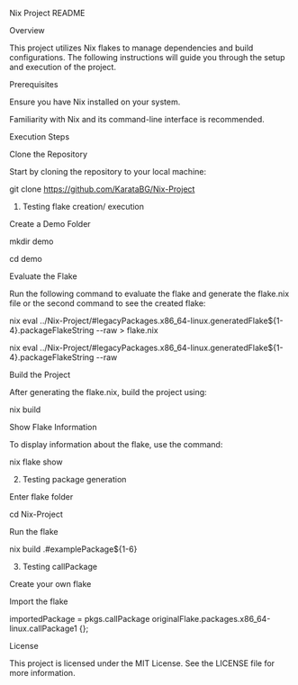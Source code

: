 Nix Project README

Overview

This project utilizes Nix flakes to manage dependencies and build configurations. The following instructions will guide you through the setup and execution of the project.

Prerequisites

Ensure you have Nix installed on your system.

Familiarity with Nix and its command-line interface is recommended.

Execution Steps

Clone the Repository

Start by cloning the repository to your local machine:

git clone https://github.com/KarataBG/Nix-Project

1. Testing flake creation/ execution

Create a Demo Folder

mkdir demo

cd demo

Evaluate the Flake

Run the following command to evaluate the flake and generate the flake.nix file or the second command to see the created flake:

nix eval ../Nix-Project/#legacyPackages.x86_64-linux.generatedFlake${1-4}.packageFlakeString --raw > flake.nix

nix eval ../Nix-Project/#legacyPackages.x86_64-linux.generatedFlake${1-4}.packageFlakeString --raw

Build the Project

After generating the flake.nix, build the project using:

nix build

Show Flake Information

To display information about the flake, use the command:

nix flake show


2. Testing package generation

Enter flake folder

cd Nix-Project

Run the flake

nix build .#examplePackage${1-6}

3. Testing callPackage

Create your own flake

Import the flake

importedPackage = pkgs.callPackage originalFlake.packages.x86_64-linux.callPackage1 {};


License

This project is licensed under the MIT License. See the LICENSE file for more information.
